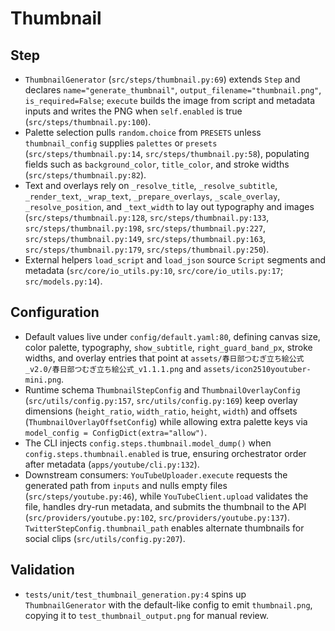 # Thumbnail

## Step
- `ThumbnailGenerator` (`src/steps/thumbnail.py:69`) extends `Step` and declares `name="generate_thumbnail"`, `output_filename="thumbnail.png"`, `is_required=False`; `execute` builds the image from script and metadata inputs and writes the PNG when `self.enabled` is true (`src/steps/thumbnail.py:100`).
- Palette selection pulls `random.choice` from `PRESETS` unless `thumbnail_config` supplies `palettes` or `presets` (`src/steps/thumbnail.py:14`, `src/steps/thumbnail.py:58`), populating fields such as `background_color`, `title_color`, and stroke widths (`src/steps/thumbnail.py:82`).
- Text and overlays rely on `_resolve_title`, `_resolve_subtitle`, `_render_text`, `_wrap_text`, `_prepare_overlays`, `_scale_overlay`, `_resolve_position`, and `_text_width` to lay out typography and images (`src/steps/thumbnail.py:128`, `src/steps/thumbnail.py:133`, `src/steps/thumbnail.py:198`, `src/steps/thumbnail.py:227`, `src/steps/thumbnail.py:149`, `src/steps/thumbnail.py:163`, `src/steps/thumbnail.py:179`, `src/steps/thumbnail.py:250`).
- External helpers `load_script` and `load_json` source `Script` segments and metadata (`src/core/io_utils.py:10`, `src/core/io_utils.py:17`; `src/models.py:14`).

## Configuration
- Default values live under `config/default.yaml:80`, defining canvas size, color palette, typography, `show_subtitle`, `right_guard_band_px`, stroke widths, and overlay entries that point at `assets/春日部つむぎ立ち絵公式_v2.0/春日部つむぎ立ち絵公式_v1.1.1.png` and `assets/icon2510youtuber-mini.png`.
- Runtime schema `ThumbnailStepConfig` and `ThumbnailOverlayConfig` (`src/utils/config.py:157`, `src/utils/config.py:169`) keep overlay dimensions (`height_ratio`, `width_ratio`, `height`, `width`) and offsets (`ThumbnailOverlayOffsetConfig`) while allowing extra palette keys via `model_config = ConfigDict(extra="allow")`.
- The CLI injects `config.steps.thumbnail.model_dump()` when `config.steps.thumbnail.enabled` is true, ensuring orchestrator order after metadata (`apps/youtube/cli.py:132`).
- Downstream consumers: `YouTubeUploader.execute` requests the generated path from `inputs` and nulls empty files (`src/steps/youtube.py:46`), while `YouTubeClient.upload` validates the file, handles dry-run metadata, and submits the thumbnail to the API (`src/providers/youtube.py:102`, `src/providers/youtube.py:137`). `TwitterStepConfig.thumbnail_path` enables alternate thumbnails for social clips (`src/utils/config.py:207`).

## Validation
- `tests/unit/test_thumbnail_generation.py:4` spins up `ThumbnailGenerator` with the default-like config to emit `thumbnail.png`, copying it to `test_thumbnail_output.png` for manual review.
